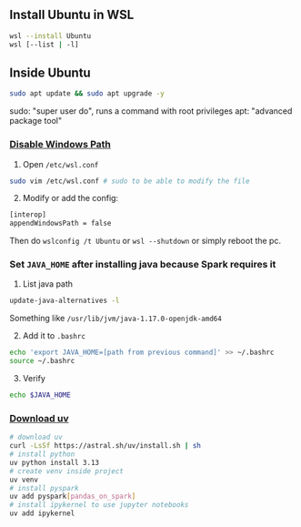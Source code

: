 ## Install Ubuntu in WSL

```bash
wsl --install Ubuntu
wsl [--list | -l]
```

## Inside Ubuntu

```bash
sudo apt update && sudo apt upgrade -y
```

sudo: "super user do", runs a command with root privileges
apt: "advanced package tool"

### [Disable Windows Path](./resources.md#disable-windows-path)

1. Open `/etc/wsl.conf`

```bash
sudo vim /etc/wsl.conf # sudo to be able to modify the file
```

2. Modify or add the config:

```bash
[interop]
appendWindowsPath = false
```

Then do `wslconfig /t Ubuntu` or `wsl --shutdown` or simply reboot the pc.

### Set `JAVA_HOME` after installing java because Spark requires it

1. List java path

```bash
update-java-alternatives -l
```

Something like `/usr/lib/jvm/java-1.17.0-openjdk-amd64`

2. Add it to `.bashrc`

```bash
echo 'export JAVA_HOME=[path from previous command]' >> ~/.bashrc
source ~/.bashrc
```

3. Verify

```bash
echo $JAVA_HOME
```

### [Download uv](./resources.md#download-uv)

```bash
# download uv
curl -LsSf https://astral.sh/uv/install.sh | sh
# install python
uv python install 3.13
# create venv inside project
uv venv
# install pyspark
uv add pyspark[pandas_on_spark]
# install ipykernel to use jupyter notebooks
uv add ipykernel
```